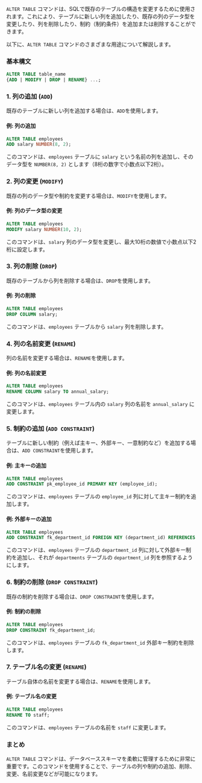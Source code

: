 `ALTER TABLE` コマンドは、SQLで既存のテーブルの構造を変更するために使用されます。これにより、テーブルに新しい列を追加したり、既存の列のデータ型を変更したり、列を削除したり、制約（制約条件）を追加または削除することができます。

以下に、`ALTER TABLE` コマンドのさまざまな用途について解説します。

### 基本構文
```sql
ALTER TABLE table_name
{ADD | MODIFY | DROP | RENAME} ...;
```

### 1. **列の追加** (`ADD`)
既存のテーブルに新しい列を追加する場合は、`ADD`を使用します。

#### 例: 列の追加
```sql
ALTER TABLE employees
ADD salary NUMBER(8, 2);
```
このコマンドは、`employees` テーブルに `salary` という名前の列を追加し、そのデータ型を `NUMBER(8, 2)` とします（8桁の数字で小数点以下2桁）。

### 2. **列の変更** (`MODIFY`)
既存の列のデータ型や制約を変更する場合は、`MODIFY`を使用します。

#### 例: 列のデータ型の変更
```sql
ALTER TABLE employees
MODIFY salary NUMBER(10, 2);
```
このコマンドは、`salary` 列のデータ型を変更し、最大10桁の数値で小数点以下2桁に設定します。

### 3. **列の削除** (`DROP`)
既存のテーブルから列を削除する場合は、`DROP`を使用します。

#### 例: 列の削除
```sql
ALTER TABLE employees
DROP COLUMN salary;
```
このコマンドは、`employees` テーブルから `salary` 列を削除します。

### 4. **列の名前変更** (`RENAME`)
列の名前を変更する場合は、`RENAME`を使用します。

#### 例: 列の名前変更
```sql
ALTER TABLE employees
RENAME COLUMN salary TO annual_salary;
```
このコマンドは、`employees` テーブル内の `salary` 列の名前を `annual_salary` に変更します。

### 5. **制約の追加** (`ADD CONSTRAINT`)
テーブルに新しい制約（例えば主キー、外部キー、一意制約など）を追加する場合は、`ADD CONSTRAINT`を使用します。

#### 例: 主キーの追加
```sql
ALTER TABLE employees
ADD CONSTRAINT pk_employee_id PRIMARY KEY (employee_id);
```
このコマンドは、`employees` テーブルの `employee_id` 列に対して主キー制約を追加します。

#### 例: 外部キーの追加
```sql
ALTER TABLE employees
ADD CONSTRAINT fk_department_id FOREIGN KEY (department_id) REFERENCES departments(department_id);
```
このコマンドは、`employees` テーブルの `department_id` 列に対して外部キー制約を追加し、それが `departments` テーブルの `department_id` 列を参照するようにします。

### 6. **制約の削除** (`DROP CONSTRAINT`)
既存の制約を削除する場合は、`DROP CONSTRAINT`を使用します。

#### 例: 制約の削除
```sql
ALTER TABLE employees
DROP CONSTRAINT fk_department_id;
```
このコマンドは、`employees` テーブルの `fk_department_id` 外部キー制約を削除します。

### 7. **テーブル名の変更** (`RENAME`)
テーブル自体の名前を変更する場合は、`RENAME`を使用します。

#### 例: テーブル名の変更
```sql
ALTER TABLE employees
RENAME TO staff;
```
このコマンドは、`employees` テーブルの名前を `staff` に変更します。

### まとめ
`ALTER TABLE` コマンドは、データベーススキーマを柔軟に管理するために非常に重要です。このコマンドを使用することで、テーブルの列や制約の追加、削除、変更、名前変更などが可能になります。
